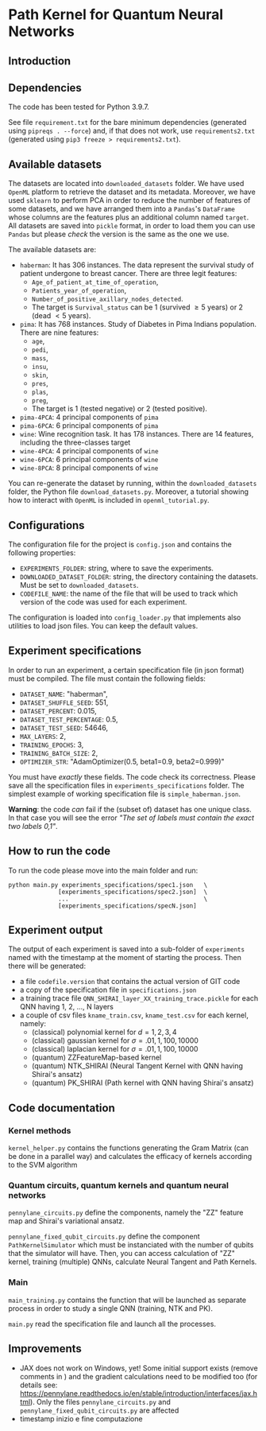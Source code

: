 # Path Kernel for Quantum Neural Networks

## Introduction


## Dependencies 

The code has been tested for Python 3.9.7.

See file `requirement.txt` for the bare minimum dependencies (generated 
using `pipreqs . --force`) and, if that does not work, use 
`requirements2.txt` (generated using `pip3 freeze > requirements2.txt`).

## Available datasets

The datasets are located into `downloaded_datasets` folder. We have used
`OpenML` platform to retrieve the dataset and its metadata. Moreover,
we have used `sklearn` to perform PCA in order to reduce the number
of features of some datasets, and we have arranged them into a `Pandas`'s 
`DataFrame` whose columns are the features plus an additional column
named `target`. All datasets are saved into `pickle` format, in order
to load them you can use `Pandas` but please *check* the version is the same
as the one we use. 

The available datasets are:
* `haberman`: It has 306 instances. The data represent the survival study of patient undergone to breast cancer. 
There are three legit features: 
    * `Age_of_patient_at_time_of_operation`, 
    * `Patients_year_of_operation`,
    * `Number_of_positive_axillary_nodes_detected`. 
    * The target is `Survival_status` can be 1 (survived $\ge 5$ years) or 2 (dead $<5$ years).
* `pima`: It has 768 instances. Study of Diabetes in Pima Indians population. There are nine features: 
    * `age`,
    * `pedi`,
    * `mass`, 
    * `insu`, 
    * `skin`,
    * `pres`,
    * `plas`,
    * `preg`,
    * The target is 1 (tested negative) or 2 (tested positive). 
* `pima-4PCA`: 4 principal components of `pima`
* `pima-6PCA`: 6 principal components of `pima`
* `wine`: Wine recognition task. It has 178 instances. There are 14 features, including the three-classes target
* `wine-4PCA`: 4 principal components of `wine`
* `wine-6PCA`: 6 principal components of `wine`
* `wine-8PCA`: 8 principal components of `wine`

You can re-generate the dataset by running, within the 
`downloaded_datasets` folder, the Python file `download_datasets.py`. 
Moreover, a tutorial showing how to interact with `OpenML` is 
included in `openml_tutorial.py`.

## Configurations

The configuration file for the project is `config.json` and 
contains the following properties:
* `EXPERIMENTS_FOLDER`: string, where to save the experiments.
* `DOWNLOADED_DATASET_FOLDER`: string, the directory containing the datasets. Must be set to `downloaded_datasets`.
* `CODEFILE_NAME`: the name of the file that will be used to track which version of the code was used for each experiment.

The configuration is loaded into `config_loader.py` that implements also
utilities to load json files. You can keep the default values. 

## Experiment specifications
  
In order to run an experiment, a certain specification file (in json
format) must be compiled. The file must contain the following 
fields:
* `DATASET_NAME`: "haberman",
* `DATASET_SHUFFLE_SEED`: 551,
* `DATASET_PERCENT`: 0.015,
* `DATASET_TEST_PERCENTAGE`: 0.5,
* `DATASET_TEST_SEED`: 54646,
* `MAX_LAYERS`: 2,
* `TRAINING_EPOCHS`: 3,
* `TRAINING_BATCH_SIZE`: 2,
* `OPTIMIZER_STR`: "AdamOptimizer(0.5, beta1=0.9, beta2=0.999)"

You must have *exactly* these fields. The code check its correctness.
Please save all the specification files in `experiments_specifications` 
folder. The simplest example of working specification file 
is `simple_haberman.json`.

**Warning**: the code *can* fail if the (subset of) dataset has 
one unique class. In that case you will see the error 
*"The set of labels must contain the exact two labels 0,1"*.

## How to run the code

To run the code please move into the main folder and run:
```
python main.py experiments_specifications/spec1.json   \
              [experiments_specifications/spec2.json]  \
              ...                                      \
              [experiments_specifications/specN.json]
```

## Experiment output

The output of each experiment is saved into a sub-folder of `experiments` named with the timestamp at the moment of 
starting the process. Then there will be generated:
* a file `codefile.version` that contains the actual version of GIT code
* a copy of the specification file in `specifications.json`
* a training trace file `QNN_SHIRAI_layer_XX_training_trace.pickle` for each QNN having 1, 2, ..., N layers
* a couple of csv files `kname_train.csv`, `kname_test.csv` for each kernel, namely:
  * (classical) polynomial kernel for $d=1,2,3,4$
  * (classical) gaussian kernel for $\sigma=.01, 1, 100, 10000$
  * (classical) laplacian kernel for $\sigma=.01, 1, 100, 10000$
  * (quantum) ZZFeatureMap-based kernel
  * (quantum) NTK_SHIRAI (Neural Tangent Kernel with QNN having Shirai's ansatz)
  * (quantum) PK_SHIRAI (Path kernel with QNN having Shirai's ansatz)

## Code documentation

### Kernel methods

`kernel_helper.py` contains the functions generating the Gram Matrix (can be done in a parallel way)
and calculates the efficacy of kernels according to the SVM algorithm

### Quantum circuits, quantum kernels and quantum neural networks

`pennylane_circuits.py` define the components, namely the "ZZ" feature map and Shirai's variational 
ansatz. 

`pennylane_fixed_qubit_circuits.py` define the component `PathKernelSimulator` which must be instanciated with the number of qubits 
that the simulator will have. Then, you can access calculation of "ZZ" kernel, training (multiple) QNNs, 
calculate Neural Tangent and Path Kernels. 

### Main

`main_training.py` contains the function that will be launched as separate process in order to 
study a single QNN (training, NTK and PK). 

`main.py` read the specification file and launch all the processes. 

## Improvements

* JAX does not work on Windows, yet! Some initial support exists (remove comments in ) and the gradient calculations need to be modified too (for details see: https://pennylane.readthedocs.io/en/stable/introduction/interfaces/jax.html).
Only the files `pennylane_circuits.py` and `pennylane_fixed_qubit_circuits.py` are affected
* timestamp inizio e fine computazione